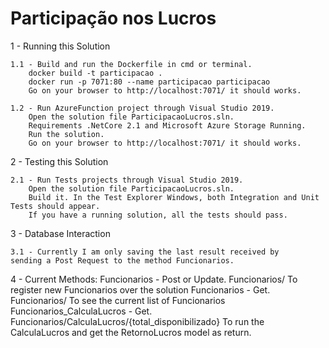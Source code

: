 # Participação nos Lucros

1 - Running this Solution

    1.1 - Build and run the Dockerfile in cmd or terminal.
        docker build -t participacao .
        docker run -p 7071:80 --name participacao participacao 
        Go on your browser to http://localhost:7071/ it should works.

    1.2 - Run AzureFunction project through Visual Studio 2019.
        Open the solution file ParticipacaoLucros.sln.
        Requirements .NetCore 2.1 and Microsoft Azure Storage Running.
        Run the solution.
        Go on your browser to http://localhost:7071/ it should works.

2 - Testing this Solution

    2.1 - Run Tests projects through Visual Studio 2019.
        Open the solution file ParticipacaoLucros.sln.
        Build it. In the Test Explorer Windows, both Integration and Unit Tests should appear.
        If you have a running solution, all the tests should pass.

3 - Database Interaction

    3.1 - Currently I am only saving the last result received by 
    sending a Post Request to the method Funcionarios. 

4 - Current Methods:
    Funcionarios - Post or Update. Funcionarios/ To register new Funcionarios over the solution
    Funcionarios - Get. Funcionarios/ To see the current list of Funcionarios
    Funcionarios_CalculaLucros - Get. Funcionarios/CalculaLucros/{total_disponibilizado} To run the
    CalculaLucros and get the RetornoLucros model as return.